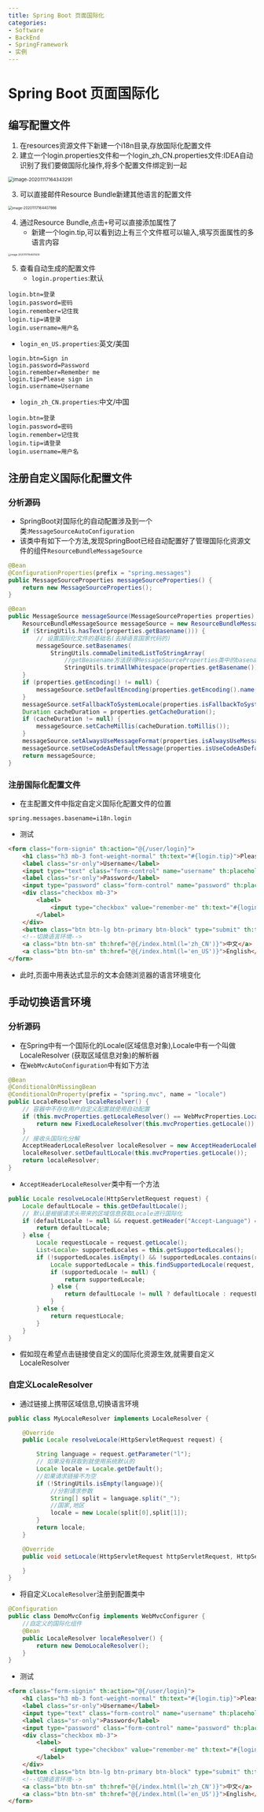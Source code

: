```yaml
---
title: Spring Boot 页面国际化
categories:
- Software
- BackEnd
- SpringFramework
- 实例
---
```

# Spring Boot 页面国际化

## 编写配置文件

1. 在resources资源文件下新建一个i18n目录,存放国际化配置文件
2. 建立一个login.properties文件和一个login_zh_CN.properties文件:IDEA自动识别了我们要做国际化操作,将多个配置文件绑定到一起

<img src="https://raw.githubusercontent.com/LuShan123888/Files/main/Pictures/2020-12-10-2020-11-17-image-20201117164343291.png" alt="image-20201117164343291" style="zoom:67%;" />

3. 可以直接邮件Resource Bundle新建其他语言的配置文件

<img src="https://raw.githubusercontent.com/LuShan123888/Files/main/Pictures/2020-12-10-2020-11-17-image-20201117164407986.png" alt="image-20201117164407986" style="zoom:50%;" />

4. 通过Resource Bundle,点击`+`号可以直接添加属性了
    - 新建一个login.tip,可以看到边上有三个文件框可以输入,填写页面属性的多语言内容

<img src="https://raw.githubusercontent.com/LuShan123888/Files/main/Pictures/2020-12-10-2020-11-17-image-20201117164501630.png" alt="image-20201117164501630" style="zoom: 33%;" />

5. 查看自动生成的配置文件
    - `login.properties`:默认

```properties
login.btn=登录
login.password=密码
login.remember=记住我
login.tip=请登录
login.username=用户名
```

- `login_en_US.properties`:英文/美国

```properties
login.btn=Sign in
login.password=Password
login.remember=Remember me
login.tip=Please sign in
login.username=Username
```

- `login_zh_CN.properties`:中文/中国

```properties
login.btn=登录
login.password=密码
login.remember=记住我
login.tip=请登录
login.username=用户名
```

## 注册自定义国际化配置文件

### 分析源码

- SpringBoot对国际化的自动配置涉及到一个类:`MessageSourceAutoConfiguration`
- 该类中有如下一个方法,发现SpringBoot已经自动配置好了管理国际化资源文件的组件`ResourceBundleMessageSource`

```java
@Bean
@ConfigurationProperties(prefix = "spring.messages")
public MessageSourceProperties messageSourceProperties() {
    return new MessageSourceProperties();
}

@Bean
public MessageSource messageSource(MessageSourceProperties properties) {
    ResourceBundleMessageSource messageSource = new ResourceBundleMessageSource();
    if (StringUtils.hasText(properties.getBasename())) {
        // 设置国际化文件的基础名(去掉语言国家代码的)
        messageSource.setBasenames(
            StringUtils.commaDelimitedListToStringArray(
                //getBeasename方法获得MessageSourceProperties类中的basename属性
                StringUtils.trimAllWhitespace(properties.getBasename())));
    }
    if (properties.getEncoding() != null) {
        messageSource.setDefaultEncoding(properties.getEncoding().name());
    }
    messageSource.setFallbackToSystemLocale(properties.isFallbackToSystemLocale());
    Duration cacheDuration = properties.getCacheDuration();
    if (cacheDuration != null) {
        messageSource.setCacheMillis(cacheDuration.toMillis());
    }
    messageSource.setAlwaysUseMessageFormat(properties.isAlwaysUseMessageFormat());
    messageSource.setUseCodeAsDefaultMessage(properties.isUseCodeAsDefaultMessage());
    return messageSource;
}
```

### 注册国际化配置文件

- 在主配置文件中指定自定义国际化配置文件的位置

```properties
spring.messages.basename=i18n.login
```

- 测试

```html
<form class="form-signin" th:action="@{/user/login}">
    <h1 class="h3 mb-3 font-weight-normal" th:text="#{login.tip}">Please sign in</h1>
    <label class="sr-only">Username</label>
    <input type="text" class="form-control" name="username" th:placeholder="#{login.username}" required="" autofocus="">
    <label class="sr-only">Password</label>
    <input type="password" class="form-control" name="password" th:placeholder="#{login.password}" required="">
    <div class="checkbox mb-3">
        <label>
            <input type="checkbox" value="remember-me" th:text="#{login.remember}">
        </label>
    </div>
    <button class="btn btn-lg btn-primary btn-block" type="submit" th:text="#{login.btn}">Sign in</button>
    <!--切换语言环境-->
    <a class="btn btn-sm" th:href="@{/index.html(l='zh_CN')}">中文</a>
    <a class="btn btn-sm" th:href="@{/index.html(l='en_US')}">English</a>
</form>
```

- 此时,页面中用表达式显示的文本会随浏览器的语言环境变化

## 手动切换语言环境

### 分析源码

- 在Spring中有一个国际化的Locale(区域信息对象),Locale中有一个叫做LocaleResolver (获取区域信息对象)的解析器
- 在`WebMvcAutoConfiguration`中有如下方法

```java
@Bean
@ConditionalOnMissingBean
@ConditionalOnProperty(prefix = "spring.mvc", name = "locale")
public LocaleResolver localeResolver() {
    // 容器中不存在用户自定义配置就使用自动配置
    if (this.mvcProperties.getLocaleResolver() == WebMvcProperties.LocaleResolver.FIXED) {
        return new FixedLocaleResolver(this.mvcProperties.getLocale());
    }
    // 接收头国际化分解
    AcceptHeaderLocaleResolver localeResolver = new AcceptHeaderLocaleResolver();
    localeResolver.setDefaultLocale(this.mvcProperties.getLocale());
    return localeResolver;
}
```

- `AcceptHeaderLocaleResolver`类中有一个方法

```java
public Locale resolveLocale(HttpServletRequest request) {
    Locale defaultLocale = this.getDefaultLocale();
    // 默认是根据请求头带来的区域信息获取Locale进行国际化
    if (defaultLocale != null && request.getHeader("Accept-Language") == null) {
        return defaultLocale;
    } else {
        Locale requestLocale = request.getLocale();
        List<Locale> supportedLocales = this.getSupportedLocales();
        if (!supportedLocales.isEmpty() && !supportedLocales.contains(requestLocale)) {
            Locale supportedLocale = this.findSupportedLocale(request, supportedLocales);
            if (supportedLocale != null) {
                return supportedLocale;
            } else {
                return defaultLocale != null ? defaultLocale : requestLocale;
            }
        } else {
            return requestLocale;
        }
    }
}
```

- 假如现在希望点击链接使自定义的国际化资源生效,就需要自定义LocaleResolver

### 自定义LocaleResolver

- 通过链接上携带区域信息,切换语言环境

```java
public class MyLocaleResolver implements LocaleResolver {

    @Override
    public Locale resolveLocale(HttpServletRequest request) {

        String language = request.getParameter("l");
        // 如果没有获取到就使用系统默认的
        Locale locale = Locale.getDefault();
        //如果请求链接不为空
        if (!StringUtils.isEmpty(language)){
            //分割请求参数
            String[] split = language.split("_");
            //国家,地区
            locale = new Locale(split[0],split[1]);
        }
        return locale;
    }

    @Override
    public void setLocale(HttpServletRequest httpServletRequest, HttpServletResponse httpServletResponse, Locale locale) {

    }
}
```

- 将自定义`LocaleResolver`注册到配置类中

```java
@Configuration
public class DemoMvcConfig implements WebMvcConfigurer {
    //自定义的国际化组件
    @Bean
    public LocaleResolver localeResolver() {
        return new DemoLocaleResolver();
    }
}
```

- 测试

```html
<form class="form-signin" th:action="@{/user/login}">
    <h1 class="h3 mb-3 font-weight-normal" th:text="#{login.tip}">Please sign in</h1>
    <label class="sr-only">Username</label>
    <input type="text" class="form-control" name="username" th:placeholder="#{login.username}" required="" autofocus="">
    <label class="sr-only">Password</label>
    <input type="password" class="form-control" name="password" th:placeholder="#{login.password}" required="">
    <div class="checkbox mb-3">
        <label>
            <input type="checkbox" value="remember-me" th:text="#{login.remember}">
        </label>
    </div>
    <button class="btn btn-lg btn-primary btn-block" type="submit" th:text="#{login.btn}">Sign in</button>
    <!--切换语言环境-->
    <a class="btn btn-sm" th:href="@{/index.html(l='zh_CN')}">中文</a>
    <a class="btn btn-sm" th:href="@{/index.html(l='en_US')}">English</a>
</form>
```

